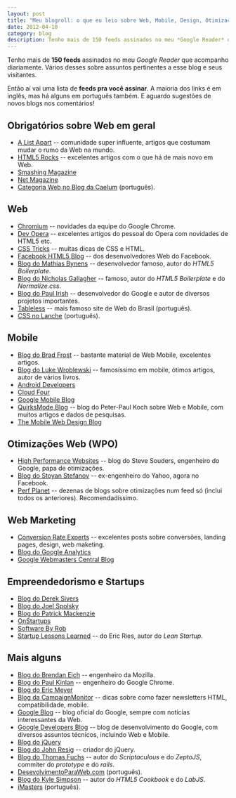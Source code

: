 ```yaml
---
layout: post
title: "Meu blogroll: o que eu leio sobre Web, Mobile, Design, Otimizações e afins"
date: 2012-04-10
category: blog
description: Tenho mais de 150 feeds assinados no meu *Google Reader* que acompanho diariamente. Vários desses sobre assuntos pertinentes a esse blog e seus visitantes.
---
```


Tenho mais de **150 feeds** assinados no meu *Google Reader* que acompanho diariamente. Vários desses sobre assuntos pertinentes a esse blog e seus visitantes.

Então aí vai uma lista de **feeds pra você assinar**. A maioria dos links é em inglês, mas há alguns em português também. E aguardo sugestões de novos blogs nos comentários!

## Obrigatórios sobre Web em geral

* [A List Apart](http://www.alistapart.com/) -- comunidade super influente, artigos que costumam mudar o rumo da Web na mundo.
* [HTML5 Rocks](http://www.html5rocks.com/en/) -- excelentes artigos com o que há de mais novo em Web.
* [Smashing Magazine](http://www.smashingmagazine.com)
* [Net Magazine](http://www.netmagazine.com)
* [Categoria Web no Blog da Caelum](http://blog.caelum.com.br/category/web-design/) (português).

## Web

* [Chromium](http://blog.chromium.org/) -- novidades da equipe do Google Chrome.
* [Dev Opera](http://dev.opera.com/) -- excelentes artigos do pessoal do Opera com novidades de HTML5 etc.
* [CSS Tricks](http://css-tricks.com) -- muitas dicas de CSS e HTML.
* [Facebook HTML5 Blog](http://developers.facebook.com/html5/blog/) -- dos desenvolvedores Web do Facebook.
* [Blog do Mathias Bynens](http://mathiasbynens.be/notes) -- desenvolvedor famoso, autor do *HTML5 Boilerplate*.
* [Blog do Nicholas Gallagher](http://nicolasgallagher.com) -- famoso, autor do *HTML5 Boilerplate* e do *Normalize.css*.
* [Blog do Paul Irish](http://paulirish.com) -- desenvolvedor do Google e autor de diversos projetos importantes.
* [Tableless](http://tableless.com.br) -- mais famoso site de Web do Brasil (português).
* [CSS no Lanche](http://www.cssnolanche.com.br/) (português).

## Mobile

* [Blog do Brad Frost](http://bradfrostweb.com/) -- bastante material de Web Mobile, excelentes artigos.
* [Blog do Luke Wroblewski](http://www.lukew.com/) -- famosíssimo em mobile, ótimos artigos, autor de vários livros.
* [Android Developers](http://android-developers.blogspot.com/)
* [Cloud Four](http://blog.cloudfour.com)
* [Google Mobile Blog](http://googlemobile.blogspot.com/)
* [QuirksMode Blog](http://www.quirksmode.org/blog/) -- blog do Peter-Paul Koch sobre Web e Mobile, com muitos artigos e dados de pesquisas.
* [The Mobile Web Design Blog](http://www.themobilewebdesignblog.com/)

## Otimizações Web (WPO)

* [High Performance Websites](http://www.stevesouders.com/blog) -- blog do Steve Souders, engenheiro do Google, papa de otimizações.
* [Blog do Stoyan Stefanov](http://www.phpied.com) -- ex-engenheiro do Yahoo, agora no Facebook.
* [Perf Planet](http://www.perfplanet.com/) -- dezenas de blogs sobre otimizações num feed só (inclui todos os anteriores). Recomendadíssimo.

## Web Marketing

* [Conversion Rate Experts](http://www.conversion-rate-experts.com) -- excelentes posts sobre conversões, landing pages, design, web maketing.
* [Blog do Google Analytics](http://analytics.blogspot.com/)
* [Google Webmasters Central Blog](http://googlewebmastercentral.blogspot.com/)

## Empreendedorismo e Startups

* [Blog do Derek Sivers](http://sivers.org/)
* [Blog do Joel Spolsky](http://joelonsoftware.com)
* [Blog do Patrick Mackenzie](http://www.kalzumeus.com/)
* [OnStartups](http://onstartups.com/)
* [Software By Rob](http://www.softwarebyrob.com)
* [Startup Lessons Learned](http://www.startuplessonslearned.com/) -- do Eric Ries, autor do *Lean Startup*.

## Mais alguns

* [Blog do Brendan Eich](http://brendaneich.com/) -- engenheiro da Mozilla.
* [Blog do Paul Kinlan](http://paul.kinlan.me/) -- engenheiro do Google Chrome.
* [Blog do Eric Meyer](http://meyerweb.com/eric/thoughts)
* [Blog da CampaignMonitor](http://www.campaignmonitor.com) -- dicas sobre como fazer newsletters HTML, compatibilidade, mobile.
* [Google Blog](http://googleblog.blogspot.com/) -- blog oficial do Google, sempre com notícias interessantes da Web.
* [Google Developers Blog](http://googledevelopers.blogspot.com/) -- blog de desenvolvimento do Google, com diversos assuntos técnicos, incluindo Web e Mobile.
* [Blog do jQuery](http://blog.jquery.com/)
* [Blog do John Resig](http://ejohn.org/) -- criador do jQuery.
* [Blog do Thomas Fuchs](http://mir.aculo.us/) -- autor do *Scriptaculous* e do *ZeptoJS*, commiter do *prototype* e do *rails*.
* [DesevolvimentoParaWeb.com](http://desenvolvimentoparaweb.com/) (português).
* [Blog do Kyle Simpson](http://blog.getify.com/) -- autor do *HTML5 Cookbook* e do *LabJS*.
* [iMasters](http://www.imasters.com.br) (português).


